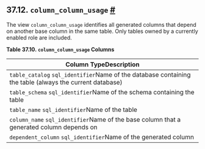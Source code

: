 ## 37.12. `column_column_usage` [#](#INFOSCHEMA-COLUMN-COLUMN-USAGE)

The view `column_column_usage` identifies all generated columns that depend on another base column in the same table. Only tables owned by a currently enabled role are included.

**Table 37.10. `column_column_usage` Columns**

| Column TypeDescription                                                                                  |
| ------------------------------------------------------------------------------------------------------- |
| `table_catalog` `sql_identifier`Name of the database containing the table (always the current database) |
| `table_schema` `sql_identifier`Name of the schema containing the table                                  |
| `table_name` `sql_identifier`Name of the table                                                          |
| `column_name` `sql_identifier`Name of the base column that a generated column depends on                |
| `dependent_column` `sql_identifier`Name of the generated column                                         |